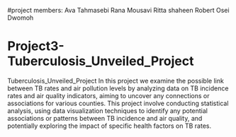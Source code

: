 #project members:
Ava Tahmasebi
Rana Mousavi
Ritta shaheen
Robert Osei Dwomoh


# Project3-Tuberculosis_Unveiled_Project
Tuberculosis_Unveiled_Project
In this project we examine the possible link between TB rates and air pollution levels by analyzing data on TB incidence rates and air quality indicators, aiming to uncover any connections or associations for various counties. This project involve conducting statistical analysis, using data visualization techniques to identify any potential associations or patterns between TB incidence and air quality, and potentially exploring the impact of specific health factors on TB rates.
